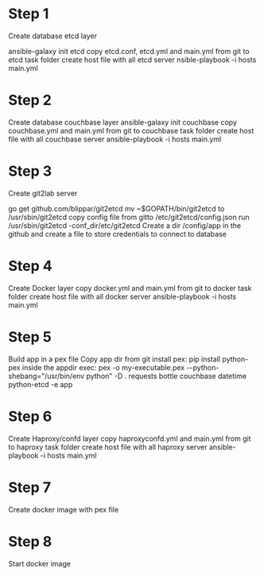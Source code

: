 # Step 1
Create database etcd layer

ansible-galaxy init etcd
copy etcd.conf, etcd.yml  and main.yml from git to etcd task folder
create host file with all etcd server
nsible-playbook -i hosts main.yml

# Step 2
Create database couchbase layer
ansible-galaxy init couchbase
copy  	couchbase.yml and main.yml from  git to couchbase task  folder
create host file with all couchbase server
ansible-playbook -i hosts main.yml

# Step 3
Create git2lab server

go get github.com/blippar/git2etcd
mv ~$GOPATH/bin/git2etcd to /usr/sbin/git2etcd
copy config file from gitto /etc/git2etcd/config.json
run /usr/sbin/git2etcd -conf_dir/etc/git2etcd
Create a dir /config/app in the github and create a file to store credentials to connect to database

# Step 4
Create Docker layer
copy  	docker.yml and main.yml from  git to docker task folder
create host file with all docker server
ansible-playbook -i hosts main.yml


# Step 5
Build app in a pex file
Copy app dir from git
install pex: pip install python-pex
inside the appdir exec: pex -o my-executable.pex --python-shebang="/usr/bin/env python" -D . requests bottle couchbase datetime python-etcd -e app

# Step 6
Create Haproxy/confd layer
copy  haproxyconfd.yml and main.yml from  git to haproxy task folder
create host file with all haproxy server
ansible-playbook -i hosts main.yml

# Step 7
Create docker image with pex file


# Step 8
Start docker image

